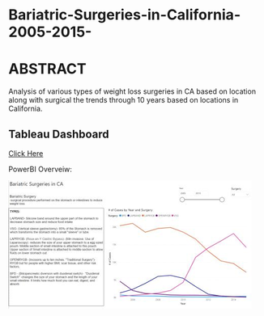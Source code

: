 # Bariatric-Surgeries-in-California-2005-2015-

# ABSTRACT

Analysis of various types of weight loss surgeries in CA based on location along with surgical the trends through 10 years based on locations in California.

## Tableau Dashboard 
<a href="https://public.tableau.com/app/profile/kishan.patel2847/viz/BariatricSurgeriesinCA2005-2015/Dashboard1">Click Here</a>
 
 
 PowerBI Overveiw:
 
 <img src ="https://github.com/Kishp92/Bariatric-Surgeries-in-California-2005-2015-/blob/9b232018487484f897dd137c47aef1f3eea145ed/Example%20in%20Power%20Bi%202.jpg" />
